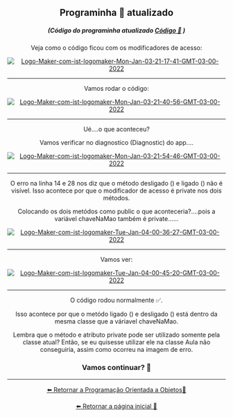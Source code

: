 <div align= "center" >

## Programinha 💫 atualizado

##### (Código do programinha atualizado [Código 💫](https://github.com/Ruths2/Java/tree/main/java/curso-em-video-POO/poo/projeto-aula-02/aula02/app/src/main/java/com/ruth/aula03) )

Veja como o código ficou com os modificadores de acesso: 

<a href="https://ibb.co/j45pwtQ">
   <img src="https://i.ibb.co/C0tr9LY/Logo-Maker-com-ist-logomaker-Mon-Jan-03-21-17-41-GMT-03-00-2022.png" alt="Logo-Maker-com-ist-logomaker-Mon-Jan-03-21-17-41-GMT-03-00-2022" border="0" /></a>
  
---
  
Vamos rodar o código:
  
<a href="https://ibb.co/Xjvn279">
   <img src="https://i.ibb.co/tQW0mqS/Logo-Maker-com-ist-logomaker-Mon-Jan-03-21-40-56-GMT-03-00-2022.png" alt="Logo-Maker-com-ist-logomaker-Mon-Jan-03-21-40-56-GMT-03-00-2022" border="0" /></a>
   
---

Ué....o que aconteceu?

Vamos verificar no diagnostico (Diagnostic) do app....

<a href="https://ibb.co/89Wtw6x">
   <img src="https://i.ibb.co/jDcsYgw/Logo-Maker-com-ist-logomaker-Mon-Jan-03-21-54-46-GMT-03-00-2022.png" alt="Logo-Maker-com-ist-logomaker-Mon-Jan-03-21-54-46-GMT-03-00-2022" border="0" /></a>
   
---

O erro na linha 14 e 28 nos diz que o método desligado () e ligado () não é visível. Isso acontece por que o modificador de acesso é private nos dois métodos. 

Colocando os dois metódos como public o que aconteceria?....pois a variável chaveNaMao também é private...... 

<a href="https://ibb.co/3Bthc3v">
   <img src="https://i.ibb.co/PwBCgLM/Logo-Maker-com-ist-logomaker-Tue-Jan-04-00-36-27-GMT-03-00-2022.png" alt="Logo-Maker-com-ist-logomaker-Tue-Jan-04-00-36-27-GMT-03-00-2022" border="0" /></a>
   
---

Vamos ver:

<a href="https://ibb.co/TRf7YYx">
   <img src="https://i.ibb.co/6bMTrr7/Logo-Maker-com-ist-logomaker-Tue-Jan-04-00-45-20-GMT-03-00-2022.png" alt="Logo-Maker-com-ist-logomaker-Tue-Jan-04-00-45-20-GMT-03-00-2022" border="0" /></a>
   
---

O código rodou normalmente ✅. 

Isso acontece por que o metódo ligado () e desligado () está dentro da mesma classe que a váriavel chaveNaMao. 

Lembra que o método e atributo private pode ser utilizado somente pela classe atual? Então, se eu quisesse utilizar ele na classe Aula não conseguiria, assim como ocorreu na imagem de erro.

### Vamos continuar? 🤗

---

[⬅️ Retornar a  Programação Orientada a Objetos📃](https://github.com/Ruths2/Java/tree/main/java/curso-em-video-POO)

[⬅️ Retornar a página inicial 📃](https://github.com/Ruths2/Java)
</div>


